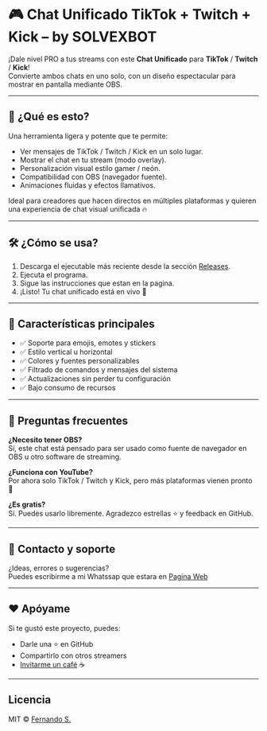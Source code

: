 # 🎮 Chat Unificado TikTok + Twitch + Kick – by SOLVEXBOT

¡Dale nivel PRO a tus streams con este **Chat Unificado** para **TikTok** / **Twitch** / **Kick**!  
Convierte ambos chats en uno solo, con un diseño espectacular para mostrar en pantalla mediante OBS.

---

## 🚀 ¿Qué es esto?

Una herramienta ligera y potente que te permite:
- Ver mensajes de TikTok / Twitch / Kick en un solo lugar.
- Mostrar el chat en tu stream (modo overlay).
- Personalización visual estilo gamer / neón.
- Compatibilidad con OBS (navegador fuente).
- Animaciones fluidas y efectos llamativos.

Ideal para creadores que hacen directos en múltiples plataformas y quieren una experiencia de chat visual unificada 🔥

---

## 🛠️ ¿Cómo se usa?

1. Descarga el ejecutable más reciente desde la sección [Releases](https://github.com/Fernando1106/chat_unificado/releases/tag/v1.1-Beta).
2. Ejecuta el programa.
3. Sigue las instrucciones que estan en la pagina.
4. ¡Listo! Tu chat unificado está en vivo 🎉

---

## 🧩 Características principales

- ✅ Soporte para emojis, emotes y stickers
- ✅ Estilo vertical u horizontal
- ✅ Colores y fuentes personalizables
- ✅ Filtrado de comandos y mensajes del sistema
- ✅ Actualizaciones sin perder tu configuración
- ✅ Bajo consumo de recursos

---

## 🧠 Preguntas frecuentes

**¿Necesito tener OBS?**  
Sí, este chat está pensado para ser usado como fuente de navegador en OBS u otro software de streaming.

**¿Funciona con YouTube?**  
Por ahora solo TikTok / Twitch y Kick, pero más plataformas vienen pronto 👀

**¿Es gratis?**  
Sí. Puedes usarlo libremente. Agradezco estrellas ⭐ y feedback en GitHub.

---

## 💬 Contacto y soporte

¿Ideas, errores o sugerencias?   
Puedes escribirme a mi Whatssap que estara en [Pagina Web](https://bots-twitch.web.app/)

---

## ❤️ Apóyame

Si te gustó este proyecto, puedes:

- Darle una ⭐ en GitHub
- Compartirlo con otros streamers
- [Invitarme un café](https://paypal.me/FSalinasAyala) ☕

---

## Licencia

MIT © [Fernando S.](https://www.twitch.tv/fernando_s16)

